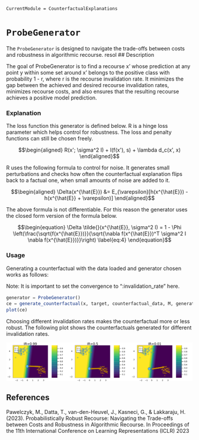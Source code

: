 ``` @meta›
CurrentModule = CounterfactualExplanations 
```
# `ProbeGenerator`


The `ProbeGenerator` is designed to navigate the trade-offs between costs and robustness in algorithmic recourse. resol \## Description

The goal of ProbeGenerator is to find a recourse x’ whose prediction at any point y within some set around x’ belongs to the positive class with probability 1 - r, where r is the recourse invalidation rate. It minimizes the gap between the achieved and desired recourse invalidation rates, minimizes recourse costs, and also ensures that the resulting recourse achieves a positive model prediction.

### Explanation

The loss function this generator is defined below. R is a hinge loss parameter which helps control for robustness. The loss and penalty functions can still be chosen freely.

``` math
\begin{aligned}
R(x'; \sigma^2 I) + l(f(x'), s) + \lambda d_c(x', x)
\end{aligned}
```

R uses the following formula to control for noise. It generates small perturbations and checks how often the counterfactual explanation flips back to a factual one, when small amounts of noise are added to it.

``` math
\begin{aligned}
\Delta(x^{\hat{E}}) &= E_{\varepsilon}[h(x^{\hat{E}}) - h(x^{\hat{E}} + \varepsilon)]
\end{aligned}
```

The above formula is not differentiable. For this reason the generator uses the closed form version of the formula below.

``` math
\begin{equation}
\Delta \tilde{}(x^{\hat{E}}, \sigma^2 I) = 1 - \Phi \left(\frac{\sqrt{f(x^{\hat{E}})}}{\sqrt{\nabla f(x^{\hat{E}})^T \sigma^2 I \nabla f(x^{\hat{E}})}}\right) \label{eq:4}
\end{equation}
```

### Usage

Generating a counterfactual with the data loaded and generator chosen works as follows:

Note: It is important to set the convergence to “:invalidation_rate” here.

``` julia
generator = ProbeGenerator()
ce = generate_counterfactual(x, target, counterfactual_data, M, generator, converge_when =:invalidation_rate, invalidation_rate = 0.5, learning_rate = 0.5)
plot(ce)
```

Choosing different invalidation rates makes the counterfactual more or less robust. The following plot shows the counterfactuals generated for different invalidation rates.

![](probe_files/figure-commonmark/cell-4-output-1.svg)

## References

Pawelczyk, M., Datta, T., van-den-Heuvel, J., Kasneci, G., & Lakkaraju, H. (2023). Probabilistically Robust Recourse: Navigating the Trade-offs between Costs and Robustness in Algorithmic Recourse. In Proceedings of the 11th International Conference on Learning Representations (ICLR) 2023
